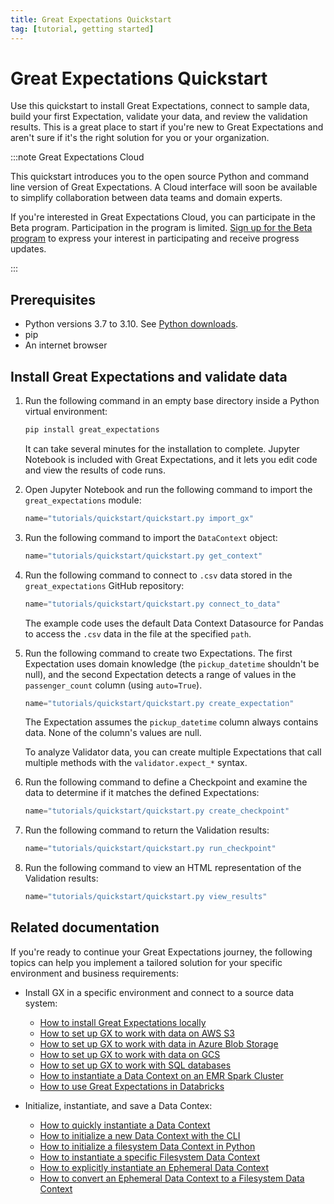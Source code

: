 ```yaml
---
title: Great Expectations Quickstart
tag: [tutorial, getting started]
---
```

# Great Expectations Quickstart

Use this quickstart to install Great Expectations, connect to sample data, build your first Expectation, validate your data, and review the validation results. This is a great place to start if you're new to Great Expectations and aren't sure if it's the right solution for you or your organization. 

:::note Great Expectations Cloud

This quickstart introduces you to the open source Python and command line version of Great Expectations. A Cloud interface will soon be available to simplify collaboration between data teams and domain experts.

If you're interested in Great Expectations Cloud, you can participate in the Beta program. Participation in the program is limited. [Sign up for the Beta program](https://greatexpectations.io/cloud) to express your interest in participating and receive progress updates.

:::

## Prerequisites

- Python versions 3.7 to 3.10. See [Python downloads](https://www.python.org/downloads/).
- pip
- An internet browser

## Install Great Expectations and validate data

1. Run the following command in an empty base directory inside a Python virtual environment:

    ```bash title="Terminal input"
    pip install great_expectations
    ```

    It can take several minutes for the installation to complete. Jupyter Notebook is included with Great Expectations, and it lets you edit code and view the results of code runs.

2. Open Jupyter Notebook and run the following command to import the `great_expectations` module:

    ```python 
    name="tutorials/quickstart/quickstart.py import_gx"
    ```

3. Run the following command to import the `DataContext` object:

    ```python 
    name="tutorials/quickstart/quickstart.py get_context"
    ```

4. Run the following command to connect to `.csv` data stored in the `great_expectations` GitHub repository:

    ```python 
    name="tutorials/quickstart/quickstart.py connect_to_data"
    ```

    The example code uses the default Data Context Datasource for Pandas to access the `.csv` data in the file at the specified `path`.

5. Run the following command to create two Expectations. The first Expectation uses domain knowledge (the `pickup_datetime` shouldn't be null), and the second Expectation detects a range of values in the `passenger_count` column (using `auto=True`).

    ```python 
    name="tutorials/quickstart/quickstart.py create_expectation"
    ```
    The Expectation assumes the `pickup_datetime` column always contains data.  None of the column's values are null.

    To analyze Validator data, you can create multiple Expectations that call multiple methods with the `validator.expect_*` syntax.

6. Run the following command to define a Checkpoint and examine the data to determine if it matches the defined Expectations: 

    ```python 
    name="tutorials/quickstart/quickstart.py create_checkpoint"
    ```

7. Run the following command to return the Validation results:

    ```python 
    name="tutorials/quickstart/quickstart.py run_checkpoint"
    ```

8. Run the following command to view an HTML representation of the Validation results:

    ```python 
    name="tutorials/quickstart/quickstart.py view_results"
    ```

## Related documentation

If you're ready to continue your Great Expectations journey, the following topics can help you implement a tailored solution for your specific environment and business requirements: 

- Install GX in a specific environment and connect to a source data system:
    - [How to install Great Expectations locally](../../guides/setup/installation/local.md)
    - [How to set up GX to work with data on AWS S3](../../guides/setup/optional_dependencies/cloud/how_to_set_up_gx_to_work_with_data_on_aws_s3.md)
    - [How to set up GX to work with data in Azure Blob Storage](../../guides/setup/optional_dependencies/cloud/how_to_set_up_gx_to_work_with_data_in_abs.md)
    - [How to set up GX to work with data on GCS](../../guides/setup/optional_dependencies/cloud/how_to_set_up_gx_to_work_with_data_on_gcs.md)
    - [How to set up GX to work with SQL databases](../../guides/setup/optional_dependencies/sql_databases/how_to_setup_gx_to_work_with_sql_databases.md) 
    - [How to instantiate a Data Context on an EMR Spark Cluster](../../deployment_patterns/how_to_instantiate_a_data_context_on_an_emr_spark_cluster.md)
    - [How to use Great Expectations in Databricks](../../deployment_patterns/how_to_use_great_expectations_in_databricks.md)

- Initialize, instantiate, and save a Data Contex:
    - [How to quickly instantiate a Data Context](../../guides/setup/configuring_data_contexts/instantiating_data_contexts/how_to_explicitly_instantiate_an_ephemeral_data_context.md)
    - [How to initialize a new Data Context with the CLI](../../guides/setup/configuring_data_contexts/how_to_configure_a_new_data_context_with_the_cli.md)
    - [How to initialize a filesystem Data Context in Python](../../guides/setup/configuring_data_contexts/initializing_data_contexts/how_to_initialize_a_filesystem_data_context_in_python.md)
    - [How to instantiate a specific Filesystem Data Context](../../guides/setup/configuring_data_contexts/instantiating_data_contexts/how_to_instantiate_a_specific_filesystem_data_context.md)
    - [How to explicitly instantiate an Ephemeral Data Context](../../guides/setup/configuring_data_contexts/instantiating_data_contexts/how_to_explicitly_instantiate_an_ephemeral_data_context.md)
    - [How to convert an Ephemeral Data Context to a Filesystem Data Context](../../guides/setup/configuring_data_contexts/how_to_convert_an_ephemeral_data_context_to_a_filesystem_data_context.md)
